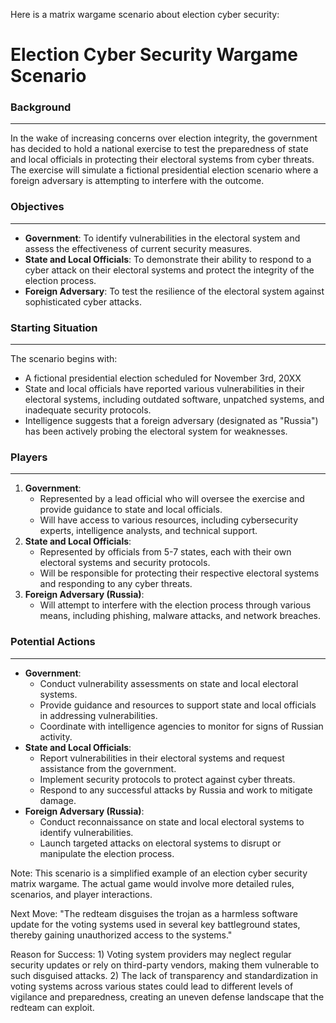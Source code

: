 Here is a matrix wargame scenario about election cyber security:

**Election Cyber Security Wargame Scenario**
=============================================

### Background
------------

In the wake of increasing concerns over election integrity, the government has decided to hold a national exercise to test the preparedness of state and local officials in protecting their electoral systems from cyber threats. The exercise will simulate a fictional presidential election scenario where a foreign adversary is attempting to interfere with the outcome.

### Objectives
------------

* **Government**: To identify vulnerabilities in the electoral system and assess the effectiveness of current security measures.
* **State and Local Officials**: To demonstrate their ability to respond to a cyber attack on their electoral systems and protect the integrity of the election process.
* **Foreign Adversary**: To test the resilience of the electoral system against sophisticated cyber attacks.

### Starting Situation
--------------------

The scenario begins with:

* A fictional presidential election scheduled for November 3rd, 20XX
* State and local officials have reported various vulnerabilities in their electoral systems, including outdated software, unpatched systems, and inadequate security protocols.
* Intelligence suggests that a foreign adversary (designated as "Russia") has been actively probing the electoral system for weaknesses.

### Players
----------

1. **Government**:
	* Represented by a lead official who will oversee the exercise and provide guidance to state and local officials.
	* Will have access to various resources, including cybersecurity experts, intelligence analysts, and technical support.
2. **State and Local Officials**:
	* Represented by officials from 5-7 states, each with their own electoral systems and security protocols.
	* Will be responsible for protecting their respective electoral systems and responding to any cyber threats.
3. **Foreign Adversary (Russia)**:
	* Will attempt to interfere with the election process through various means, including phishing, malware attacks, and network breaches.

### Potential Actions
-------------------

* **Government**:
	+ Conduct vulnerability assessments on state and local electoral systems.
	+ Provide guidance and resources to support state and local officials in addressing vulnerabilities.
	+ Coordinate with intelligence agencies to monitor for signs of Russian activity.
* **State and Local Officials**:
	+ Report vulnerabilities in their electoral systems and request assistance from the government.
	+ Implement security protocols to protect against cyber threats.
	+ Respond to any successful attacks by Russia and work to mitigate damage.
* **Foreign Adversary (Russia)**:
	+ Conduct reconnaissance on state and local electoral systems to identify vulnerabilities.
	+ Launch targeted attacks on electoral systems to disrupt or manipulate the election process.

Note: This scenario is a simplified example of an election cyber security matrix wargame. The actual game would involve more detailed rules, scenarios, and player interactions.

 Next Move: "The redteam disguises the trojan as a harmless software update for the voting systems used in several key battleground states, thereby gaining unauthorized access to the systems."

   Reason for Success: 1) Voting system providers may neglect regular security updates or rely on third-party vendors, making them vulnerable to such disguised attacks. 2) The lack of transparency and standardization in voting systems across various states could lead to different levels of vigilance and preparedness, creating an uneven defense landscape that the redteam can exploit.